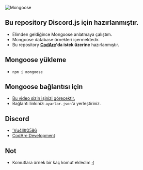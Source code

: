 ![Mongoose](https://miro.medium.com/max/1750/1*Ta4qktHtO--RMUpnR08mBg.jpeg)

## Bu repository Discord.js için hazırlanmıştır.
- Elimden geldiğince Mongoose anlatmaya çalıştım.
- Mongoose database örnekleri içermektedir.
- Bu repository **[CodAre](https://discord.gg/Dc2Y5H35sR)'da istek üzerine** hazırlanmıştır.

## Mongoose yükleme
- `npm i mongoose`

## Mongoose bağlantısı için
- [Bu video sizin işinizi görecektir.](https://youtu.be/0z5RYknYwDA)
- Bağlantı linkinizi `ayarlar.json`'a yerleştiriniz.

## Discord
- ['Vu4ll#0586](https://discord.com/users/269480080823025664)
- [CodAre Development](https://discord.gg/Dc2Y5H35sR)

## Not
- Komutlara örnek bir kaç komut ekledim ;)
